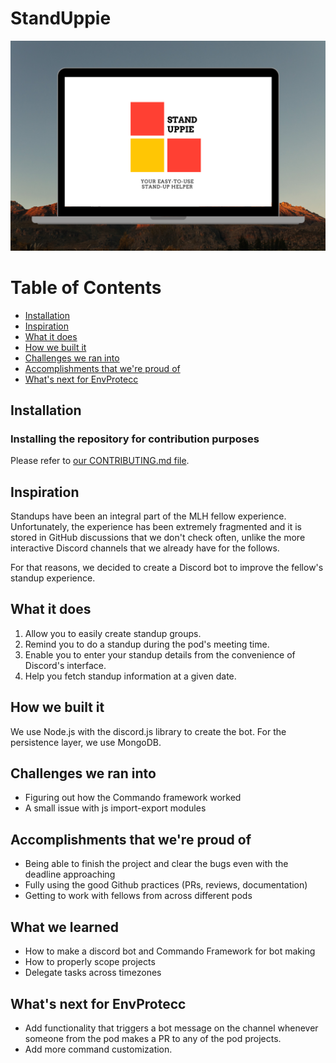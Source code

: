 # StandUppie
![](banner.png)

# Table of Contents

- [Installation](#installation)
- [Inspiration](#inspiration)
- [What it does](#what-it-does)
- [How we built it](#how-we-built-it)
- [Challenges we ran into](#challenges-we-ran-into)
- [Accomplishments that we're proud of](#accomplishments-that-were-proud-of)
- [What's next for EnvProtecc](#whats-next-for-envprotecc)

## Installation

### Installing the repository for contribution purposes
Please refer to [our CONTRIBUTING.md file](CONTRIBUTING.md).

## Inspiration

Standups have been an integral part of the MLH fellow experience. Unfortunately, the experience has been extremely fragmented and it is stored in GitHub discussions that we don't check often, unlike the more interactive Discord channels that we already have for the follows.

For that reasons, we decided to create a Discord bot to improve the fellow's standup experience.

## What it does

1. Allow you to easily create standup groups.
2. Remind you to do a standup during the pod's meeting time.
3. Enable you to enter your standup details from the convenience of Discord's interface.
4. Help you fetch standup information at a given date.

## How we built it

We use Node.js with the discord.js library to create the bot. For the persistence layer, we use MongoDB.

## Challenges we ran into

- Figuring out how the Commando framework worked
- A small issue with js import-export modules

## Accomplishments that we're proud of

- Being able to finish the project and clear the bugs even with the deadline approaching
- Fully using the good Github practices (PRs, reviews, documentation)
- Getting to work with fellows from across different pods

## What we learned

- How to make a discord bot and Commando Framework for bot making
- How to properly scope projects
- Delegate tasks across timezones

## What's next for EnvProtecc

- Add functionality that triggers a bot message on the channel whenever someone from the pod makes a PR to any of the pod projects.
- Add more command customization.

